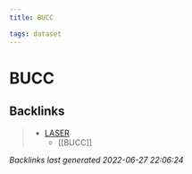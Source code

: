 ```yaml
---
title: BUCC

tags: dataset 
---
```


# BUCC


## Backlinks

> - [LASER](LASER.md)
>   - [[BUCC]]

_Backlinks last generated 2022-06-27 22:06:24_
